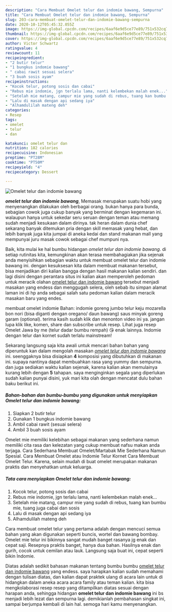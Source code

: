 ```yaml
---
description: "Cara Membuat Omelet telur dan indomie bawang, Sempurna"
title: "Cara Membuat Omelet telur dan indomie bawang, Sempurna"
slug: 203-cara-membuat-omelet-telur-dan-indomie-bawang-sempurna
date: 2020-10-12T05:45:32.055Z
image: https://img-global.cpcdn.com/recipes/6aaf6e9d5ce77e89/751x532cq70/omelet-telur-dan-indomie-bawang-foto-resep-utama.jpg
thumbnail: https://img-global.cpcdn.com/recipes/6aaf6e9d5ce77e89/751x532cq70/omelet-telur-dan-indomie-bawang-foto-resep-utama.jpg
cover: https://img-global.cpcdn.com/recipes/6aaf6e9d5ce77e89/751x532cq70/omelet-telur-dan-indomie-bawang-foto-resep-utama.jpg
author: Victor Schwartz
ratingvalue: 4
reviewcount: 11
recipeingredient:
- "2 butir telur"
- "1 bungkus indomie bawang"
- " cabai rawit sesuai selera"
- "3 buah sosis ayam"
recipeinstructions:
- "Kocok telur, potong sosis dan cabai"
- "Rebus mie indomie, jgn terlalu lama, nanti kelembekan malah enek..."
- "Setelah mie matang, campur mie yang sudah di rebus, tuang kan bumbu mie, tuang juga cabai dan sosis"
- "Lalu di masak dengan api sedang iya"
- "Alhamdulilah mateng deh"
categories:
- Resep
tags:
- omelet
- telur
- dan

katakunci: omelet telur dan 
nutrition: 182 calories
recipecuisine: Indonesian
preptime: "PT28M"
cooktime: "PT50M"
recipeyield: "4"
recipecategory: Dessert

---
```



![Omelet telur dan indomie bawang](https://img-global.cpcdn.com/recipes/6aaf6e9d5ce77e89/751x532cq70/omelet-telur-dan-indomie-bawang-foto-resep-utama.jpg)

<b><i>omelet telur dan indomie bawang</i></b>, Memasak merupakan suatu hobi yang menyenangkan dilakukan oleh berbagai orang. bukan hanya para bunda, sebagian cowok juga cukup banyak yang berminat dengan kegemaran ini. walaupun hanya untuk sekedar seru seruan dengan teman atau memang sudah menjadi kesukaan dalam dirinya. tak heran dalam dunia chef sekarang banyak ditemukan pria dengan skill memasak yang hebat, dan lebih banyak juga kita jumpai di aneka kedai dan stand makanan mall yang mempunyai juru masak cowok sebagai chef mumpuni nya.

Baik, kita mulai ke hal bumbu hidangan <i>omelet telur dan indomie bawang</i>. di setiap rutinitas kita, kemungkinan akan terasa membahagiakan jika sejenak anda menyisihkan sebagian waktu untuk membuat omelet telur dan indomie bawang ini. dengan kesuksesan kita dalam membuat makanan tersebut, bisa menjadikan diri kalian bangga dengan hasil makanan kalian sendiri. dan lagi disini dengan perantara situs ini kalian akan memperoleh pedoman untuk meracik olahan <u>omelet telur dan indomie bawang</u> tersebut menjadi masakan yang endess dan menggugah selera, oleh sebab itu simpan alamat laman ini di hp anda sebagai salah satu pedoman kalian dalam meracik masakan baru yang endes.

membuat omelet indomie Bahan: indomie goreng jumbo telur keju mozarella bon nori (bisa diganti dengan oregano/ daun bawang) saus minyak goreng garam (optional). terima kasih sudah klik dan menonton video ini ya. jangan lupa klik like, komen, share dan subscribe untuk resep. Lihat juga resep Omelet Jawa by me (telur dadar bumbu rempah) 😘 enak lainnya. Indomie dengan telur dan kornet sudah terlalu mainstream!


Sekarang langsung saja kita awali untuk mencari bahan bahan yang diperuntuk kan dalam mengolah masakan <u><i>omelet telur dan indomie bawang</i></u> ini. seenggaknya bisa disiapkan <b>4</b> komposisi yang dibutuhkan di makanan ini. supaya nantinya dapat membuahkan rasa yang yummy dan sempurna. dan juga sediakan waktu kalian sejenak, karena kalian akan memulainya kurang lebih dengan <b>5</b> tahapan. saya menginginkan segala yang diperlukan sudah kalian punyai disini, yuk mari kita olah dengan mencatat dulu bahan baku berikut ini.

<!--inarticleads1-->

##### Bahan-bahan dan bumbu-bumbu yang digunakan untuk menyiapkan Omelet telur dan indomie bawang:

1. Siapkan 2 butir telur
1. Gunakan 1 bungkus indomie bawang
1. Ambil  cabai rawit (sesuai selera)
1. Ambil 3 buah sosis ayam


Omelet mie memiliki kelebihan sebagai makanan yang sederhana namun memiliki cita rasa dan kelezatan yang cukup membuat nafsu makan anda terjaga. Cara Sederhana Membuat Omelet/Martabak Mie Sederhana Namun Spesial. Cara Membuat Omelet atau Indomie Telur Kornet Cara Membuat Omelet Telur. Karena, selain mudah di buat omelet merupakan makanan praktis dan menyehatkan untuk keluarga. 

<!--inarticleads2-->

##### Tata cara menyiapkan Omelet telur dan indomie bawang:

1. Kocok telur, potong sosis dan cabai
1. Rebus mie indomie, jgn terlalu lama, nanti kelembekan malah enek...
1. Setelah mie matang, campur mie yang sudah di rebus, tuang kan bumbu mie, tuang juga cabai dan sosis
1. Lalu di masak dengan api sedang iya
1. Alhamdulilah mateng deh


Cara membuat omelet telur yang pertama adalah dengan mencuci semua bahan yang akan digunakan seperti buncis, wortel dan bawang bombay. Omelet mie telur ini bikinnya sangat mudah banget rasanya jg enak dan cepat saji. Resepnya praktis banget, hanya dua bahan. Hasilnya enak dan gurih, cocok untuk cemilan atau lauk. Langsung saja buat ini, cepat seperti bikin Indomie. 

Diatas adalah sedikit bahasan makanan tentang bumbu bumbu <u>omelet telur dan indomie bawang</u> yang endess. saya harapkan kalian sudah memahami dengan tulisan diatas, dan kalian dapat praktek ulang di acara lain untuk di hidangkan dalam aneka acara acara family atau teman kalian. kita bisa mengkolaborasi resep resep yang ditampilkan diatas sesuai dengan harapan anda, sehingga hidangan <b>omelet telur dan indomie bawang</b> ini bs menjadi lebih lezat dan sempurna lagi. demikianlah pembahasan singkat ini, sampai berjumpa kembali di lain hal. semoga hari kamu menyenangkan.
